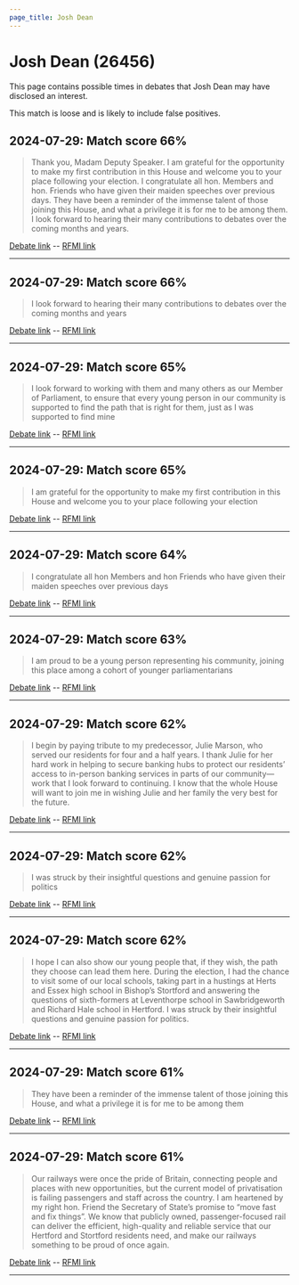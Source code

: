 ```yaml
---
page_title: Josh Dean
---
```


# Josh Dean  (26456)

This page contains possible times in debates that Josh Dean may have disclosed an interest.

This match is loose and is likely to include false positives. 



## 2024-07-29: Match score 66%

>Thank you, Madam Deputy Speaker. I am grateful for the opportunity to make my first contribution in this House and welcome you to your place following your election. I congratulate all hon. Members and hon. Friends who have given their maiden speeches over previous days. They have been a reminder of the immense talent of those joining this House, and what a privilege it is for me to be among them. I look forward to hearing their many contributions to debates over the coming months and years.

[Debate link](https://www.theyworkforyou.com/debates/?id=2024-07-29c.1083.1)  --  [RFMI link](https://www.theyworkforyou.com/mp/26456/register)


---



## 2024-07-29: Match score 66%

>I look forward to hearing their many contributions to debates over the coming months and years

[Debate link](https://www.theyworkforyou.com/debates/?id=2024-07-29c.1083.1)  --  [RFMI link](https://www.theyworkforyou.com/mp/26456/register)


---



## 2024-07-29: Match score 65%

>I look forward to working with them and many others as our Member of Parliament, to ensure that every young person in our community is supported to find the path that is right for them, just as I was supported to find mine

[Debate link](https://www.theyworkforyou.com/debates/?id=2024-07-29c.1083.1)  --  [RFMI link](https://www.theyworkforyou.com/mp/26456/register)


---



## 2024-07-29: Match score 65%

>I am grateful for the opportunity to make my first contribution in this House and welcome you to your place following your election

[Debate link](https://www.theyworkforyou.com/debates/?id=2024-07-29c.1083.1)  --  [RFMI link](https://www.theyworkforyou.com/mp/26456/register)


---



## 2024-07-29: Match score 64%

>I congratulate all hon Members and hon Friends who have given their maiden speeches over previous days

[Debate link](https://www.theyworkforyou.com/debates/?id=2024-07-29c.1083.1)  --  [RFMI link](https://www.theyworkforyou.com/mp/26456/register)


---



## 2024-07-29: Match score 63%

>I am proud to be a young person representing his community, joining this place among a cohort of younger parliamentarians

[Debate link](https://www.theyworkforyou.com/debates/?id=2024-07-29c.1083.1)  --  [RFMI link](https://www.theyworkforyou.com/mp/26456/register)


---



## 2024-07-29: Match score 62%

>I begin by paying tribute to my predecessor, Julie Marson, who served our residents for four and a half years. I thank Julie for her hard work in helping to secure banking hubs to protect our residents’ access to in-person banking services in parts of our community—work that  I look forward to continuing. I know that the whole House will want to join me in wishing Julie and her family the very best for the future.

[Debate link](https://www.theyworkforyou.com/debates/?id=2024-07-29c.1083.1)  --  [RFMI link](https://www.theyworkforyou.com/mp/26456/register)


---



## 2024-07-29: Match score 62%

>I was struck by their insightful questions and genuine passion for politics

[Debate link](https://www.theyworkforyou.com/debates/?id=2024-07-29c.1083.1)  --  [RFMI link](https://www.theyworkforyou.com/mp/26456/register)


---



## 2024-07-29: Match score 62%

>I hope I can also show our young people that, if they wish, the path they choose can lead them here. During the election, I had the chance to visit some of our local schools, taking part in a hustings at Herts and Essex high school in Bishop’s Stortford and answering the questions of sixth-formers at Leventhorpe school in Sawbridgeworth and Richard Hale school in Hertford. I was struck by their insightful questions and genuine passion for politics.

[Debate link](https://www.theyworkforyou.com/debates/?id=2024-07-29c.1083.1)  --  [RFMI link](https://www.theyworkforyou.com/mp/26456/register)


---



## 2024-07-29: Match score 61%

>They have been a reminder of the immense talent of those joining this House, and what a privilege it is for me to be among them

[Debate link](https://www.theyworkforyou.com/debates/?id=2024-07-29c.1083.1)  --  [RFMI link](https://www.theyworkforyou.com/mp/26456/register)


---



## 2024-07-29: Match score 61%

>Our railways were once the pride of Britain, connecting people and places with new opportunities, but the current model of privatisation is failing passengers and staff across the country. I am heartened by my right hon. Friend the Secretary of State’s promise to “move fast and fix things”. We know that publicly owned, passenger-focused rail can deliver the efficient, high-quality and reliable service that our Hertford and Stortford residents need, and make our railways something to be proud of once again.

[Debate link](https://www.theyworkforyou.com/debates/?id=2024-07-29c.1083.1)  --  [RFMI link](https://www.theyworkforyou.com/mp/26456/register)


---

